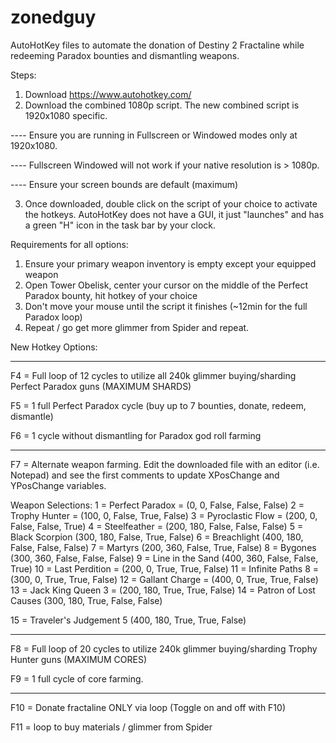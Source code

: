 # zonedguy

AutoHotKey files to automate the donation of Destiny 2 Fractaline while redeeming Paradox bounties and dismantling weapons.

Steps:
1) Download https://www.autohotkey.com/
2) Download the combined 1080p script. The new combined script is 1920x1080 specific.

---- Ensure you are running in Fullscreen or Windowed modes only at 1920x1080.

---- Fullscreen Windowed will not work if your native resolution is > 1080p.

---- Ensure your screen bounds are default (maximum)

3) Once downloaded, double click on the script of your choice to activate the hotkeys. AutoHotKey does not have a GUI, it just "launches" and has a green "H" icon in the task bar by your clock.

Requirements for all options:
1) Ensure your primary weapon inventory is empty except your equipped weapon 
2) Open Tower Obelisk, center your cursor on the middle of the Perfect Paradox bounty, hit hotkey of your choice
3) Don't move your mouse until the script it finishes (~12min for the full Paradox loop)
4) Repeat / go get more glimmer from Spider and repeat.

New Hotkey Options:

-----------------

F4 = Full loop of 12 cycles to utilize all 240k glimmer buying/sharding Perfect Paradox guns (MAXIMUM SHARDS)

F5 = 1 full Perfect Paradox cycle (buy up to 7 bounties, donate, redeem, dismantle)

F6 = 1 cycle without dismantling for Paradox god roll farming

-----------------

F7 = Alternate weapon farming. Edit the downloaded file with an editor (i.e. Notepad) and see the first comments to update XPosChange and YPosChange variables.

Weapon Selections:
1 = Perfect Paradox = (0, 0, False, False, False)
2 = Trophy Hunter = (100, 0, False, True, False)
3 = Pyroclastic Flow = (200, 0, False, False, True)
4 = Steelfeather = (200, 180, False, False, False)
5 = Black Scorpion (300, 180, False, True, False)
6 = Breachlight (400, 180, False, False, False)
7 = Martyrs (200, 360, False, True, False)
8 = Bygones (300, 360, False, False, False)
9 = Line in the Sand (400, 360, False, False, True)
10 = Last Perdition = (200, 0, True, True, False)
11 = Infinite Paths 8 = (300, 0, True, True, False)
12 = Gallant Charge = (400, 0, True, True, False)
13 = Jack King Queen 3 = (200, 180, True, True, False)
14 = Patron of Lost Causes (300, 180, True, False, False)

15 = Traveler's Judgement 5 (400, 180, True, True, False)

-----------------

F8 = Full loop of 20 cycles to utilize 240k glimmer buying/sharding Trophy Hunter guns (MAXIMUM CORES)

F9 = 1 full cycle of core farming.

-----------------

F10 = Donate fractaline ONLY via loop (Toggle on and off with F10)

F11 = loop to buy materials / glimmer from Spider
